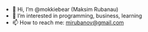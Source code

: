 - 👋 Hi, I’m @mokkiebear (Maksim Rubanau)
- 👀 I’m interested in programming, business, learning
- 📫 How to reach me: mirubanov@gmail.com
